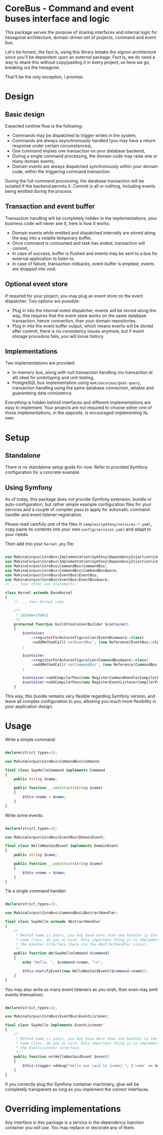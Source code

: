 # CoreBus - Command and event buses interface and logic

This package serves the purpose of sharing interfaces and internal logic
for hexagonal architecture, domain-driven set of projects, command and event
bus.

Let's be honest, the fact is, using this library breaks the oignon architecture
since you'll be dependent upon an external package. Fact is, we do need a way
to share this without copy/pasting it in every project, so here we go, breaking
out the hexagone.

That'll be the only exception, I promise.

# Design

## Basic design

Expected runtime flow is the following:

 - Commands may be dispatched to trigger writes in the system,
 - Commands are always asynchronously handled (you may have a return
   response under certain circumstances),
 - One command implies one transaction on your database backend,
 - During a single command processing, the domain code may raise one or many
   domain events,
 - Domain events are always dispatched synchronously within your domain
   code, within the triggering command transaction.

During the full command processing, the database transaction will be
isolated if the backend permits it. Commit is all or nothing, including
events being emitted during the process.

## Transaction and event buffer

Transaction handling will be completely hidden in the implementations,
your business code will never see it, here is how it works:

 - Domain events while emitted and dispatched internally are stored along
   the way into a volatile temporary buffer,
 - Once command is comsumed and task has ended, transaction will commit,
 - In case of success, buffer is flushed and events may be sent to a bus
   for external application to listen to,
 - In case of failure, transaction rollbacks, event buffer is emptied,
   events are dropped into void.

## Optional event store

If required for your project, you may plug an event store on the event
dispatcher. Two options are possible:

 - Plug in into the internal event dispatcher, events will be stored along
   the way, this requires that the event store works on the same database
   transaction, hence connection, than your domain repositories.
 - Plug in into the event buffer output, which means events will be stored
   after commit, there is no consistency issues anymore, but if event storage
   procedure fails, you will loose history.

## Implementations

Two implementations are provided:

 - In-memory bus, along with null transaction handling (no transaction at all)
   ideal for prototyping and unit-testing,
 - PostgreSQL bus implementation using `makinacorpus/goat-query`, transaction
   handling using the same database connection, reliable and guaranteing data
   consistency.

Everything is hidden behind interfaces and different implementations are easy
to implement. Your projects are not required to choose either one of those
implementations, in the opposite, is encouraged implementing its own.

# Setup

## Standalone

There is no standalone setup guide for now. Refer to provided Symfony
configuration for a concrete example.

## Using Symfony

As of today, this package does not provide Symfony extension, bundle or
auto-configuration, but rather simple example configuration files for your
services and a couple of compiler pass to apply for automatic command handler
and event listener registration.

Please read carefuly one of the files in `samples/symfony/services-*.yaml`,
copy paste its contents into your own `config/services.yaml` and adapt to your
needs.

Then add into your `Kernel.php` file:

```php

use MakinaCorpus\CoreBus\Implementation\Symfony\DependencyInjection\Compiler\RegisterCommandHandlerCompilerPass;
use MakinaCorpus\CoreBus\Implementation\Symfony\DependencyInjection\Compiler\RegisterEventListenerCompilerPass;
use MakinaCorpus\CoreBus\CommandBus\CommandBus;
use MakinaCorpus\CoreBus\CommandBus\CommandBusAware;
use MakinaCorpus\CoreBus\EventBus\EventBus;
use MakinaCorpus\CoreBus\EventBus\EventBusAware;
// ... Your other use statements.

class Kernel extends BaseKernel
{
    // ... Your kernel code.

    /**
     * {@inheritdoc}
     */
    protected function build(ContainerBuilder $container)
    {
        $container
            ->registerForAutoconfiguration(EventBusAware::class)
            ->addMethodCall('setEventBus', [new Reference(EventBus::class)])
        ;

        $container
            ->registerForAutoconfiguration(CommandBusAware::class)
            ->addMethodCall('setCommandBus', [new Reference(CommandBus::class)])
        ;

        $container->addCompilerPass(new RegisterCommandHandlerCompilerPass());
        $container->addCompilerPass(new RegisterEventListenerCompilerPass());
    }
```

This way, this bundle remains very flexible regarding Symfony version, and
leave all complex configuration to you, allowing you much more flexibility in
your application design.

# Usage

Write a simple command:

```php

declare(strict_types=1);

use MakinaCorpus\CoreBus\CommandBus\Command;

final class SayHelloCommand implements Command
{
    public string $name;

    public function __construct(string $name)
    {
        $this->name = $name;
    }
}
```

Write some events:

```php

declare(strict_types=1);

use MakinaCorpus\CoreBus\EventBus\DomainEvent;

final class HelloWasSaidEvent implements DomainEvent
{
    public string $name;

    public function __construct(string $name)
    {
        $this->name = $name;
    }
}
```

Tie a single command handler:

```php

declare(strict_types=1);

use MakinaCorpus\CoreBus\CommandBus\AbstractHandler;

final class SayHello extends AbstractHandler
{
    /*
     * Method name is yours, you may have more than one handler in the
     * same class, do you as wish. Only important thing is to implement
     * the Handler interface (here via the AbstractHandler class).
     */
    public function do(SayHelloCommand $command)
    {
        echo "Hello, ", $command->name, "\n";

        $this->notifyEvent(new HelloWasSaidEvent($command->name));
    }
}
```

You may also write as many event listeners as you wish, then even
may emit events themselves:

```php

declare(strict_types=1);

use MakinaCorpus\CoreBus\EventBus\EventListener;

final class SayHello implements EventListener
{
    /*
     * Method name is yours, you may have more than one handler in the
     * same class, do you as wish. Only important thing is to implement
     * the EventListener interface.
     */
    public function on(HelloWasSaidEvent $event)
    {
        $this->logger->debug("Hello was said to {name}.", ['name' => $event->name]);
    }
}
```

If you correctly plug the Symfony container machinery, glue will be
completely transparent as long as you implement the correct interfaces.

# Overriding implementations

Any interface in this package is a service in the dependency injection container
you will use. You may replace or decorate any of them.
